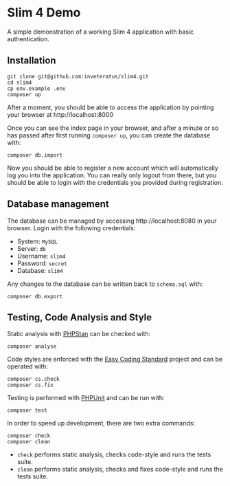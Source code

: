 # Slim 4 Demo

A simple demonstration of a working Slim 4 application with basic authentication.

## Installation

```shell
git clone git@github.com:inveteratus/slim4.git
cd slim4
cp env.example .env
composer up
```

After a moment, you should be able to access the application by pointing your browser at http://localhost:8000

Once you can see the index page in your browser, and after a minute or so has passed after first running `composer up`,
you can create the database with:

```shell
composer db.import
```

Now you should be able to register a new account which will automatically log you into the application. You can really
only logout from there, but you should be able to login with the credentials you provided during registration.

## Database management

The database can be managed by accessing http://localhost:8080 in your browser. Login with the following credentials:

* System: `MySQL`
* Server: `db`
* Username: `slim4`
* Password: `secret`
* Database: `slim4`

Any changes to the database can be written back to `schema.sql` with:

```shell
composer db.export
```

## Testing, Code Analysis and Style

Static analysis with [PHPStan](https://phpstan.org/) can be checked with:

```shell
composer analyse
```

Code styles are enforced with the [Easy Coding Standard](https://tomasvotruba.com/blog/zen-config-in-ecs) project
and can be operated with:

```shell
composer cs.check
composer cs.fix
```

Testing is performed with [PHPUnit](https://phpunit.de/) and can be run with:

```shell
composer test
```

In order to speed up development, there are two extra commands:

```shell
composer check
composer clean
```

* `check` performs static analysis, checks code-style and runs the tests suite.
* `clean` performs static analysis, checks and fixes code-style and runs the tests suite.
